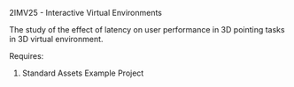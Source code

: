 2IMV25 - Interactive Virtual Environments

The study of the effect of latency on user performance in 3D pointing tasks in 3D virtual environment.

Requires:
1. Standard Assets Example Project
